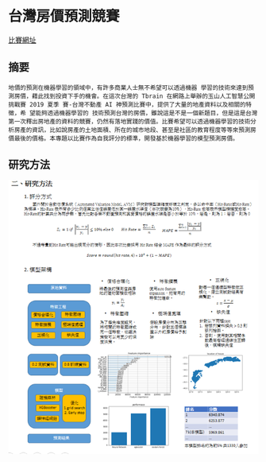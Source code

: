 # 台灣房價預測競賽

[比賽網址](https://tbrain.trendmicro.com.tw/Competitions/Details/6)

## 摘要

    地價的預測在機器學習的領域中，有許多商業人士無不希望可以透過機器 學習的技術來達到預測房價，藉此找到投資下手的機會。在這次台灣的 Tbrain 在網路上舉辦的玉山人工智慧公開挑戰賽 2019 夏季 賽-台灣不動產 AI 神預測比賽中，提供了大量的地產資料以及相關的特徵，希 望能夠透過機器學習的 技術預測台灣的房價，雖說這是不是一個新題目，但是這是台灣第一次釋出房地產的資料的競賽，仍然有落地實踐的價值。比賽希望可以透過機器學習的技術分析房產的資訊，比如說房產的土地面積、所在的城市地段、甚至是社區的教育程度等等來預測房價最後的價格。本專題以比賽作為自我評分的標準，開發基於機器學習的模型預測房價。

## 研究方法
![模型架構](./img/model.png)
